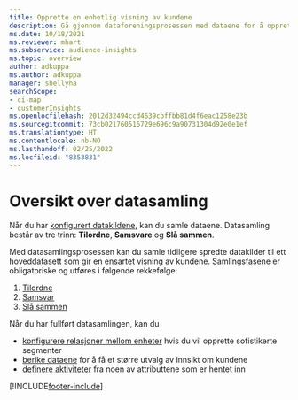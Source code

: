 ```yaml
---
title: Opprette en enhetlig visning av kundene
description: Gå gjennom dataforeningsprosessen med dataene for å opprette ett hoveddatasett med kundeprofiler.
ms.date: 10/18/2021
ms.reviewer: mhart
ms.subservice: audience-insights
ms.topic: overview
author: adkuppa
ms.author: adkuppa
manager: shellyha
searchScope:
- ci-map
- customerInsights
ms.openlocfilehash: 2012d32494ccd4639cbffbb81d4f6eac1258e23b
ms.sourcegitcommit: 73cb021760516729e696c9a90731304d92e0e1ef
ms.translationtype: HT
ms.contentlocale: nb-NO
ms.lasthandoff: 02/25/2022
ms.locfileid: "8353831"
---
```

# <a name="data-unification-overview"></a>Oversikt over datasamling

Når du har [konfigurert datakildene](data-sources.md), kan du samle dataene. Datasamling består av tre trinn: **Tilordne**, **Samsvare** og **Slå sammen**.

Med datasamlingsprosessen kan du samle tidligere spredte datakilder til ett hoveddatasett som gir en ensartet visning av kundene. Samlingsfasene er obligatoriske og utføres i følgende rekkefølge:

1. [Tilordne](map-entities.md)
2. [Samsvar](match-entities.md)
3. [Slå sammen](merge-entities.md)

Når du har fullført datasamlingen, kan du

- [konfigurere relasjoner mellom enheter](relationships.md) hvis du vil opprette sofistikerte segmenter
- [berike dataene](enrichment-hub.md) for å få et større utvalg av innsikt om kundene
- [definere aktiviteter](activities.md) fra noen av attributtene som er hentet inn


[!INCLUDE[footer-include](../includes/footer-banner.md)]
